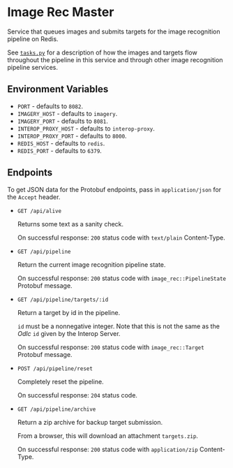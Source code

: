 # Image Rec Master

Service that queues images and submits targets for the image recognition
pipeline on Redis.

See [`tasks.py`](service/tasks.py) for a description of how the images and
targets flow throughout the pipeline in this service and through other image
recognition pipeline services.

## Environment Variables

- `PORT` - defaults to `8082`.
- `IMAGERY_HOST` - defaults to `imagery`.
- `IMAGERY_PORT` - defaults to `8081`.
- `INTEROP_PROXY_HOST` - defaults to `interop-proxy`.
- `INTEROP_PROXY_PORT` - defaults to `8000`.
- `REDIS_HOST` - defaults to `redis`.
- `REDIS_PORT` - defaults to `6379`.

## Endpoints

To get JSON data for the Protobuf endpoints, pass in `application/json` for the
`Accept` header.

- `GET /api/alive`

  Returns some text as a sanity check.

  On successful response: `200` status code with `text/plain` Content-Type.

- `GET /api/pipeline`

  Return the current image recognition pipeline state.

  On successful response: `200` status code with `image_rec::PipelineState`
  Protobuf message.

- `GET /api/pipeline/targets/:id`

  Return a target by id in the pipeline.

  `id` must be a nonnegative integer. Note that this is not the same as
  the _Odlc_ `id` given by the Interop Server.

  On successful response: `200` status code with `image_rec::Target` Protobuf
  message.

- `POST /api/pipeline/reset`

  Completely reset the pipeline.

  On successful response: `204` status code.

- `GET /api/pipeline/archive`

  Return a zip archive for backup target submission.

  From a browser, this will download an attachment `targets.zip`.

  On successful response: `200` status code with `application/zip`
  Content-Type.
